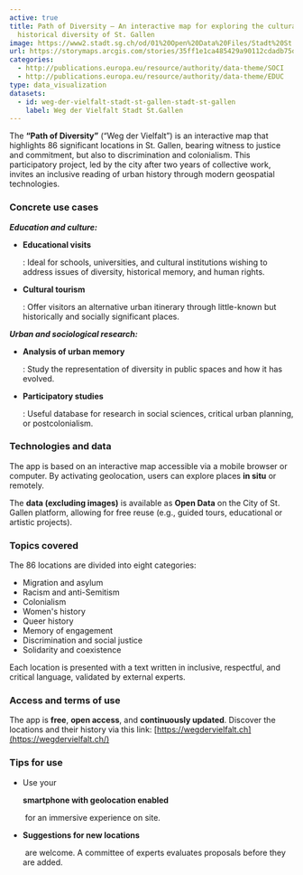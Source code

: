 ```yaml
---
active: true
title: Path of Diversity – An interactive map for exploring the cultural and
  historical diversity of St. Gallen
image: https://www2.stadt.sg.ch/od/01%20Open%20Data%20Files/Stadt%20St.Gallen/DIF/SF/Weg%20der%20Vielfalt.jpg
url: https://storymaps.arcgis.com/stories/35ff1e1ca485429a90112cdadb75d57c
categories:
  - http://publications.europa.eu/resource/authority/data-theme/SOCI
  - http://publications.europa.eu/resource/authority/data-theme/EDUC
type: data_visualization
datasets:
  - id: weg-der-vielfalt-stadt-st-gallen-stadt-st-gallen
    label: Weg der Vielfalt Stadt St.Gallen
---
```

The **“Path of Diversity”** (“Weg der Vielfalt”) is an interactive map that highlights 86 significant locations in St. Gallen, bearing witness to justice and commitment, but also to discrimination and colonialism. This participatory project, led by the city after two years of collective work, invites an inclusive reading of urban history through modern geospatial technologies.

### Concrete use cases

***Education and culture:***

* **Educational visits**

  : Ideal for schools, universities, and cultural institutions wishing to address issues of diversity, historical memory, and human rights.
* **Cultural tourism**

  : Offer visitors an alternative urban itinerary through little-known but historically and socially significant places.

***Urban and sociological research:***

* **Analysis of urban memory**

  : Study the representation of diversity in public spaces and how it has evolved.
* **Participatory studies**

  : Useful database for research in social sciences, critical urban planning, or postcolonialism.

### Technologies and data

The app is based on an interactive map accessible via a mobile browser or computer. By activating geolocation, users can explore places **in situ** or remotely.

The **data (excluding images)** is available as **Open Data** on the City of St. Gallen platform, allowing for free reuse (e.g., guided tours, educational or artistic projects).

### Topics covered

The 86 locations are divided into eight categories:

* Migration and asylum
* Racism and anti-Semitism
* Colonialism
* Women's history
* Queer history
* Memory of engagement
* Discrimination and social justice
* Solidarity and coexistence

Each location is presented with a text written in inclusive, respectful, and critical language, validated by external experts.

### Access and terms of use

The app is **free**, **open access**, and **continuously updated**. Discover the locations and their history via this link: [https://wegdervielfalt.ch](https://wegdervielfalt.ch/)

### Tips for use

* Use your 

  **smartphone with geolocation enabled**

   for an immersive experience on site.
* **Suggestions for new locations**

   are welcome. A committee of experts evaluates proposals before they are added.
